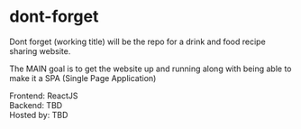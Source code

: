 # dont-forget
Dont forget (working title) will be the repo for a drink and food recipe sharing website.

The MAIN goal is to get the website up and running along with being able to make it a SPA (Single Page Application)

Frontend: ReactJS <br>
Backend: TBD <br>
Hosted by: TBD
